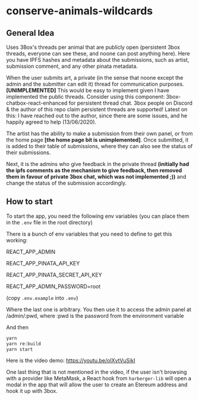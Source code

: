 # conserve-animals-wildcards

## General Idea

Uses 3Box's threads per animal that are publicly open (persistent 3box threads, everyone can see these, and noone can post anything here). Here you have IPFS hashes and metadata about the submissions, such as artist, submission comment, and any other pinata metadata.

When the user submits art, a private (in the sense that noone except the admin and the submitter can edit it) thread for communication purposes. **[UNIMPLEMENTED]** This would be easy to implement given I have implemented the public threads. Consider using this component: 3box-chatbox-react-enhanced for persistent thread chat. 3box people on Discord & the author of this repo claim persistent threads are supported! Latest on this: I have reached out to the author, since there are some issues, and he happily agreed to help (13/06/2020).

The artist has the ability to make a submission from their own panel, or from the home page **[the home page bit is unimplemented]**. Once submitted, it is added to their table of submissions, where they can also see the status of their submissions.

Next, it is the admins who give feedback in the private thread **(initially had the ipfs comments as the mechanism to give feedback, then removed them in favour of private 3box chat, which was not implemented ;))** and change the status of the submission accordingly.

## How to start

To start the app, you need the following env variables (you can place them in the `.env` file in the root directory)

There is a bunch of env variables that you need to define to get this working:

REACT_APP_ADMIN

REACT_APP_PINATA_API_KEY

REACT_APP_PINATA_SECRET_API_KEY

REACT_APP_ADMIN_PASSWORD=root

(copy `.env.example` into `.env`)

Where the last one is arbitrary. You then use it to access the admin panel at /admin/:pwd, where :pwd is the password from the environment variable

And then

```bash
yarn
yarn re:build
yarn start
```

Here is the video demo: https://youtu.be/olXvtVuSikI

One last thing that is not mentioned in the video, if the user isn't browsing with a provider like MetaMask, a React hook from `harberger-lib` will open a modal in the app that will allow the user to create an Etereum address and hook it up with 3box.
